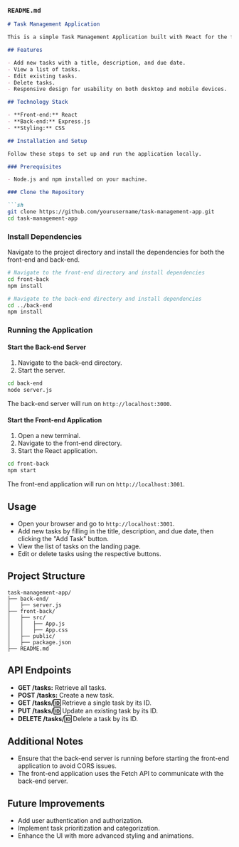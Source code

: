 ### `README.md`

```markdown
# Task Management Application

This is a simple Task Management Application built with React for the front-end and Express.js for the back-end. The application allows users to create, read, update, and delete tasks.

## Features

- Add new tasks with a title, description, and due date.
- View a list of tasks.
- Edit existing tasks.
- Delete tasks.
- Responsive design for usability on both desktop and mobile devices.

## Technology Stack

- **Front-end:** React
- **Back-end:** Express.js
- **Styling:** CSS

## Installation and Setup

Follow these steps to set up and run the application locally.

### Prerequisites

- Node.js and npm installed on your machine.

### Clone the Repository

```sh
git clone https://github.com/yourusername/task-management-app.git
cd task-management-app
```

### Install Dependencies

Navigate to the project directory and install the dependencies for both the front-end and back-end.

```sh
# Navigate to the front-end directory and install dependencies
cd front-back
npm install

# Navigate to the back-end directory and install dependencies
cd ../back-end
npm install
```

### Running the Application

#### Start the Back-end Server

1. Navigate to the back-end directory.
2. Start the server.

```sh
cd back-end
node server.js
```

The back-end server will run on `http://localhost:3000`.

#### Start the Front-end Application

1. Open a new terminal.
2. Navigate to the front-end directory.
3. Start the React application.

```sh
cd front-back
npm start
```

The front-end application will run on `http://localhost:3001`.

## Usage

- Open your browser and go to `http://localhost:3001`.
- Add new tasks by filling in the title, description, and due date, then clicking the "Add Task" button.
- View the list of tasks on the landing page.
- Edit or delete tasks using the respective buttons.

## Project Structure

```plaintext
task-management-app/
├── back-end/
│   ├── server.js
├── front-back/
│   ├── src/
│   │   ├── App.js
│   │   ├── App.css
│   ├── public/
│   ├── package.json
├── README.md
```

## API Endpoints

- **GET /tasks:** Retrieve all tasks.
- **POST /tasks:** Create a new task.
- **GET /tasks/:id:** Retrieve a single task by its ID.
- **PUT /tasks/:id:** Update an existing task by its ID.
- **DELETE /tasks/:id:** Delete a task by its ID.

## Additional Notes

- Ensure that the back-end server is running before starting the front-end application to avoid CORS issues.
- The front-end application uses the Fetch API to communicate with the back-end server.

## Future Improvements

- Add user authentication and authorization.
- Implement task prioritization and categorization.
- Enhance the UI with more advanced styling and animations.

